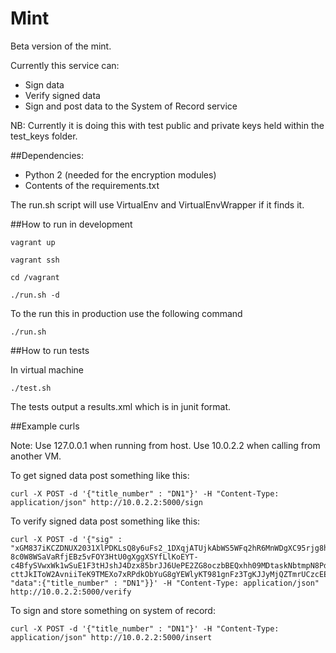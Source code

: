 # Mint
Beta version of the mint.

Currently this service can:
- Sign data
- Verify signed data
- Sign and post data to the System of Record service

NB: Currently it is doing this with test public and private keys held within the test_keys folder.

##Dependencies:
- Python 2 (needed for the encryption modules)
- Contents of the requirements.txt

The run.sh script will use VirtualEnv and VirtualEnvWrapper if it finds it.

##How to run in development

```
vagrant up
```

```
vagrant ssh
```

```
cd /vagrant
```

```
./run.sh -d
```

To the run this in production use the following command

```
./run.sh
```

##How to run tests

In virtual machine

```
./test.sh
```
The tests output a results.xml which is in junit format.

##Example curls

Note:  Use 127.0.0.1 when running from host.  Use 10.0.2.2 when calling from another VM.

To get signed data post something like this:

```
curl -X POST -d '{"title_number" : "DN1"}' -H "Content-Type: application/json" http://10.0.2.2:5000/sign
```

To verify signed data post something like this:

```
curl -X POST -d '{"sig" : "xGM837iKCZDNUX2031XlPDKLsQ8y6uFs2_1DXqjATUjkAbWS5WFq2hR6MnWDgXC95rjg8h5lmKSUV-8c0W8WSaVaRfjEBz5vFOY3HtU0gXggXSYfLlKoEYT-c4BfySVwxWk1wSuE1F3tHJshJ4Dzx85brJJ6UePE2ZG8oczbBEQxhh09MDtaskNbtmpN8Pd43Ct7SJhHJqHbNT812mZjmoMqp9WJln0N0MDSh0_2Oc-cttJkIToW2AvniiTeK9TMEXo7xRPdkObYuG8gYEWlyKT981gnFz3TgKJJyMjQZTmrUCzcEEb4pMzKoc9jqiivJLD900KgoiC8MtcgNX7Kmw", "data":{"title_number" : "DN1"}}' -H "Content-Type: application/json" http://10.0.2.2:5000/verify
```

To sign and store something on system of record:

```
curl -X POST -d '{"title_number" : "DN1"}' -H "Content-Type: application/json" http://10.0.2.2:5000/insert
```
